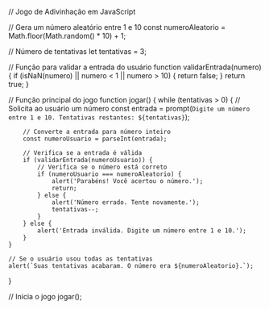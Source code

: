 // Jogo de Adivinhação em JavaScript

// Gera um número aleatório entre 1 e 10
const numeroAleatorio = Math.floor(Math.random() * 10) + 1;

// Número de tentativas
let tentativas = 3;

// Função para validar a entrada do usuário
function validarEntrada(numero) {
    if (isNaN(numero) || numero < 1 || numero > 10) {
        return false;
    }
    return true;
}

// Função principal do jogo
function jogar() {
    while (tentativas > 0) {
        // Solicita ao usuário um número
        const entrada = prompt(`Digite um número entre 1 e 10. Tentativas restantes: ${tentativas}`);

        // Converte a entrada para número inteiro
        const numeroUsuario = parseInt(entrada);

        // Verifica se a entrada é válida
        if (validarEntrada(numeroUsuario)) {
            // Verifica se o número está correto
            if (numeroUsuario === numeroAleatorio) {
                alert('Parabéns! Você acertou o número.');
                return;
            } else {
                alert('Número errado. Tente novamente.');
                tentativas--;
            }
        } else {
            alert('Entrada inválida. Digite um número entre 1 e 10.');
        }
    }

    // Se o usuário usou todas as tentativas
    alert(`Suas tentativas acabaram. O número era ${numeroAleatorio}.`);
}

// Inicia o jogo
jogar();

